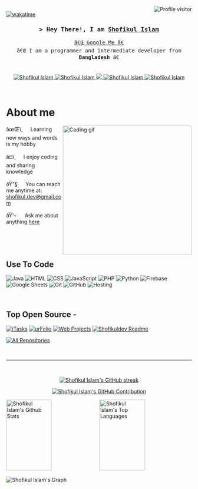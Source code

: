 <!--
<h2 align="center">
  Shofikul Islam 
  <img src="https://media.giphy.com/media/hvRJCLFzcasrR4ia7z/giphy.gif" width="28">
</h2>
-->

<!--
<p align="center">
  <a href="https://github.com/alsiam"><img src="https://readme-typing-svg.herokuapp.com/?lines=Self%20Taught%20Programmer;Front%20End%20Developer;1.5%2B%20years%20of%20coding%20experience;Always%20learning%20new%20things&center=true&width=380&height=45"></a>
</p>

 -->

<a href="https://komarev.com/ghpvc/?username=alsiam">
  <img align="right" src="https://komarev.com/ghpvc/?username=alsiam&label=Visitors&color=0e75b6&style=flat" alt="Profile visitor" />
</a>


[![wakatime](https://wakatime.com/badge/user/eebb3dd8-d9b2-40de-9b88-6fd6cac99dbc.svg)](https://wakatime.com/@eebb3dd8-d9b2-40de-9b88-6fd6cac99dbc)

<!-- Intro  -->
<h3 align="center">
        <samp>&gt; Hey There!, I am
                <b><a target="_blank" href="https://alsiam.com">Shofikul Islam</a></b>
        </samp>
</h3>


<p align="center"> 
  <samp>
    <a href="https://www.google.com/search?q=Shofikul+Islam">ã€Œ Google Me ã€</a>
    <br>
    ã€Œ I am a programmer and intermediate developer from <b>Bangladesh</b> ã€
    <br>
    <br>
  </samp>
</p>

<p align="center">
 <a href="https://alsiam.com" target="blank">
  <img src="https://img.shields.io/badge/Website-DC143C?style=for-the-badge&logo=medium&logoColor=white" alt="Shofikul Islam" />
 </a>
 <a href="https://linkedin.com/in/shofikulislam" target="_blank">
  <img src="https://img.shields.io/badge/LinkedIn-0077B5?style=for-the-badge&logo=linkedin&logoColor=white" alt="Shofikul Islam"/>
 </a>
 <a href="https://twitter.com/shofikul_dev" target="_blank">
  <img src="https://img.shields.io/badge/Twitter-1DA1F2?style=for-the-badge&logo=twitter&logoColor=white" />
 </a>
 <a href="https://instagram.com/shofikul.dev" target="_blank">
  <img src="https://img.shields.io/badge/Instagram-fe4164?style=for-the-badge&logo=instagram&logoColor=white" alt="Shofikul Islam" />
 </a> 
 <a href="https://facebook.com/shofikul.dev" target="_blank">
  <img src="https://img.shields.io/badge/Facebook-20BEFF?&style=for-the-badge&logo=facebook&logoColor=white" alt="Shofikul Islam"  />
  </a> 
</p>
<br />

<!-- About Section -->
 # About me
 
<p>
 <img align="right" width="350" src="/assets/programmer.gif" alt="Coding gif" />
  
 âœŒï¸ &emsp; Learning new ways and words is my hobby <br/><br/>
 â¤ï¸ &emsp; I enjoy coding and sharing knowledge<br/><br/>
 ðŸ“§ &emsp; You can reach me anytime at: shofikul.dev@gmail.com<br/><br/>
 ðŸ’¬ &emsp; Ask me about anything [here](https://github.com/shofikuldev/shofikuldev/issues)

</p>

<br/>
<br/>
<br/>

## Use To Code

![Java](https://img.shields.io/badge/Java-007396?style=for-the-badge&labelColor=black&logo=java&logoColor=007396)
![HTML](https://img.shields.io/badge/HTML5-E34F26?style=for-the-badge&labelColor=black&logo=html5&logoColor=E34F26)
![CSS](https://img.shields.io/badge/CSS3-1572B6?style=for-the-badge&labelColor=black&logo=css3&logoColor=1572B6)
![JavaScript](https://img.shields.io/badge/JavaScript-F7DF1E?style=for-the-badge&labelColor=black&logo=javascript&logoColor=F7DF1E)
![PHP](https://img.shields.io/badge/PHP-777BB4?style=for-the-badge&labelColor=black&logo=php&logoColor=777BB4)
![Python](https://img.shields.io/badge/Python-3776AB?style=for-the-badge&labelColor=black&logo=python&logoColor=3776AB)
![Firebase](https://img.shields.io/badge/Firebase-FFCA28?style=for-the-badge&labelColor=black&logo=firebase&logoColor=FFCA28)
![Google Sheets](https://img.shields.io/badge/Google%20Sheets-34A853?style=for-the-badge&labelColor=black&logo=google%20sheets&logoColor=34A853)
![Git](https://img.shields.io/badge/Git-F05032?style=for-the-badge&labelColor=black&logo=git&logoColor=F05032)
![GitHub](https://img.shields.io/badge/GitHub-181717?style=for-the-badge&labelColor=black&logo=github&logoColor=181717)
![Hosting](https://img.shields.io/badge/Hosting-0078D4?style=for-the-badge&labelColor=black&logo=microsoft%20azure&logoColor=0078D4)

<br/>

## Top Open Source -
[![iTasks](https://github-readme-stats.vercel.app/api/pin/?username=shofikuldev&repo=iTasks&border_color=181717&bg_color=0D1117&title_color=FFFFFF&text_color=8B949E&icon_color=181717)](https://github.com/shofikuldev/iTasks)
[![urFolio](https://github-readme-stats.vercel.app/api/pin/?username=shofikuldev&repo=urFolio&border_color=181717&bg_color=0D1117&title_color=FFFFFF&text_color=8B949E&icon_color=181717)](https://github.com/shofikuldev/urFolio)
[![Web Projects](https://github-readme-stats.vercel.app/api/pin/?username=shofikuldev&repo=web-projects&border_color=181717&bg_color=0D1117&title_color=FFFFFF&text_color=8B949E&icon_color=181717)](https://github.com/shofikuldev/web-projects)
[![Shofikuldev Readme](https://github-readme-stats.vercel.app/api/pin/?username=shofikuldev&repo=shofikuldev&border_color=181717&bg_color=0D1117&title_color=FFFFFF&text_color=8B949E&icon_color=181717)](https://github.com/shofikuldev/shofikuldev)

<p align="left">
  <a href="https://github.com/shofikuldev?tab=repositories" target="_blank"><img alt="All Repositories" title="All Repositories" src="https://img.shields.io/badge/-All%20Repos-2962FF?style=for-the-badge&logo=koding&logoColor=white"/></a>
</p>

<br/>
<hr/>
<br/>

<p align="center">
  <a href="https://github.com/shofikuldev">
    <img src="https://github-readme-streak-stats.herokuapp.com/?user=shofikuldev&theme=radical&border=181717&background=0D1117" alt="Shofikul Islam's GitHub streak"/>
  </a>
</p>

<p align="center">
  <a href="https://github.com/shofikuldev">
    <img src="https://github-profile-summary-cards.vercel.app/api/cards/profile-details?username=shofikuldev&theme=radical" alt="Shofikul Islam's GitHub Contribution"/>
  </a>
</p>

<a> 
    <a href="https://github.com/shofikuldev"><img alt="Shofikul Islam's Github Stats" src="https://denvercoder1-github-readme-stats.vercel.app/api?username=shofikuldev&show_icons=true&count_private=true&theme=react&border_color=181717&bg_color=0D1117&title_color=F85D7F&icon_color=F8D866" height="192px" width="49.5%"/></a>
  <a href="https://github.com/shofikuldev"><img alt="Shofikul Islam's Top Languages" src="https://denvercoder1-github-readme-stats.vercel.app/api/top-langs/?username=shofikuldev&langs_count=8&layout=compact&theme=react&border_color=181717&bg_color=0D1117&title_color=F85D7F&icon_color=F8D866" height="192px" width="49.5%"/></a>
  <br/>
</a>


![Shofikul Islam's Graph](https://github-readme-activity-graph.vercel.app/graph?username=shofikuldev&custom_title=Shofikul%20Islam's%20GitHub%20Activity%20Graph&bg_color=0D1117&color=181717&line=181717&point=181717&area_color=FFFFFF&title_color=FFFFFF&area=true)
